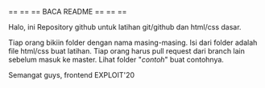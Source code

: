 ==             ==
== BACA README ==
==             ==

Halo, ini Repository github untuk latihan git/github dan html/css dasar.

Tiap orang bikiin folder dengan nama masing-masing. Isi dari folder adalah file html/css buat latihan.
Tiap orang harus pull request dari branch lain sebelum masuk ke master.
Lihat folder "_contoh_" buat contohnya.


Semangat guys, frontend EXPLOIT'20